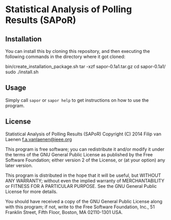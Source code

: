 Statistical Analysis of Polling Results (SAPoR)
===============================================

Installation
------------

You can install this by cloning this repository, and then executing the
following commands in the directory where it got cloned:

  bin/create_installation_package.sh 
  tar -xzf sapor-0.1a1.tar.gz
  cd sapor-0.1a1/
  sudo ./install.sh

Usage
-----

Simply call `sapor` or `sapor help` to get instructions on how to use the
program.

License
-------

Statistical Analysis of Polling Results (SAPoR)
Copyright (C) 2014 Filip van Laenen <f.a.vanlaenen@ieee.org>

This program is free software; you can redistribute it and/or modify
it under the terms of the GNU General Public License as published by
the Free Software Foundation; either version 2 of the License, or
(at your option) any later version.

This program is distributed in the hope that it will be useful,
but WITHOUT ANY WARRANTY; without even the implied warranty of
MERCHANTABILITY or FITNESS FOR A PARTICULAR PURPOSE.  See the
GNU General Public License for more details.

You should have received a copy of the GNU General Public License along
with this program; if not, write to the Free Software Foundation, Inc.,
51 Franklin Street, Fifth Floor, Boston, MA 02110-1301 USA.